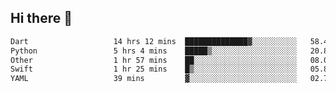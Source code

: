 ## Hi there 👋

<!--
**whirlun/whirlun** is a ✨ _special_ ✨ repository because its `README.md` (this file) appears on your GitHub profile.

Here are some ideas to get you started:

- 🔭 I’m currently working on ...
- 🌱 I’m currently learning ...
- 👯 I’m looking to collaborate on ...
- 🤔 I’m looking for help with ...
- 💬 Ask me about ...
- 📫 How to reach me: ...
- 😄 Pronouns: ...
- ⚡ Fun fact: ...
-->
<!--START_SECTION:waka-->

```txt
Dart                   14 hrs 12 mins  ██████████████▓░░░░░░░░░░   58.42 %
Python                 5 hrs 4 mins    █████▒░░░░░░░░░░░░░░░░░░░   20.84 %
Other                  1 hr 57 mins    ██░░░░░░░░░░░░░░░░░░░░░░░   08.04 %
Swift                  1 hr 25 mins    █▒░░░░░░░░░░░░░░░░░░░░░░░   05.89 %
YAML                   39 mins         ▓░░░░░░░░░░░░░░░░░░░░░░░░   02.71 %
```

<!--END_SECTION:waka-->
